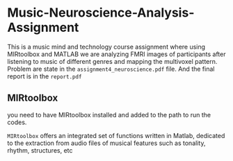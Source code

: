 # Music-Neuroscience-Analysis-Assignment

This is a music mind and technology course assignment where using MIRtoolbox and MATLAB we are analyzing FMRI images of participants after listening to music of different genres and mapping the multivoxel pattern. 
Problem are state in the `assignment4_neuroscience.pdf` file. And the final report is in the `report.pdf`


## MIRtoolbox
you need to have MIRtoolbox installed and added to the path to run the codes. 

`MIRtoolbox` offers an integrated set of functions written in Matlab, dedicated to the extraction from audio files of musical features such as tonality, rhythm, structures, etc
